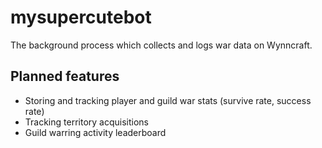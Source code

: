 # mysupercutebot
The background process which collects and logs war data on Wynncraft.
## Planned features
- Storing and tracking player and guild war stats (survive rate, success rate)
- Tracking territory acquisitions
- Guild warring activity leaderboard

